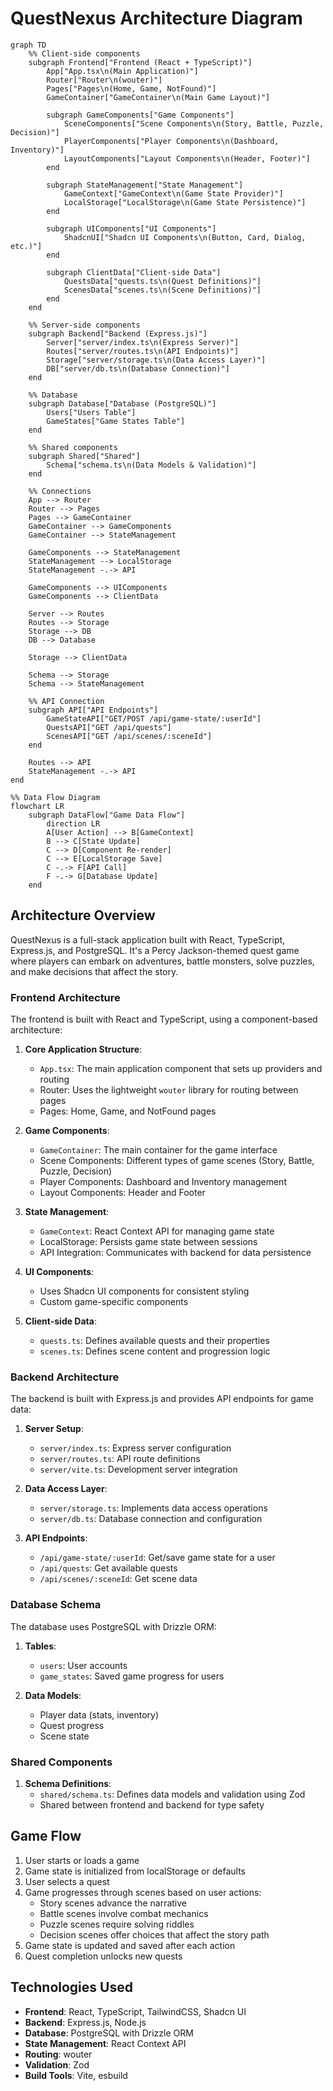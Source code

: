 # QuestNexus Architecture Diagram

```mermaid
graph TD
    %% Client-side components
    subgraph Frontend["Frontend (React + TypeScript)"]
        App["App.tsx\n(Main Application)"]
        Router["Router\n(wouter)"]
        Pages["Pages\n(Home, Game, NotFound)"]
        GameContainer["GameContainer\n(Main Game Layout)"]
        
        subgraph GameComponents["Game Components"]
            SceneComponents["Scene Components\n(Story, Battle, Puzzle, Decision)"]
            PlayerComponents["Player Components\n(Dashboard, Inventory)"]
            LayoutComponents["Layout Components\n(Header, Footer)"]
        end
        
        subgraph StateManagement["State Management"]
            GameContext["GameContext\n(Game State Provider)"]
            LocalStorage["LocalStorage\n(Game State Persistence)"]
        end
        
        subgraph UIComponents["UI Components"]
            ShadcnUI["Shadcn UI Components\n(Button, Card, Dialog, etc.)"]
        end
        
        subgraph ClientData["Client-side Data"]
            QuestsData["quests.ts\n(Quest Definitions)"]
            ScenesData["scenes.ts\n(Scene Definitions)"]
        end
    end
    
    %% Server-side components
    subgraph Backend["Backend (Express.js)"]
        Server["server/index.ts\n(Express Server)"]
        Routes["server/routes.ts\n(API Endpoints)"]
        Storage["server/storage.ts\n(Data Access Layer)"]
        DB["server/db.ts\n(Database Connection)"]
    end
    
    %% Database
    subgraph Database["Database (PostgreSQL)"]
        Users["Users Table"]
        GameStates["Game States Table"]
    end
    
    %% Shared components
    subgraph Shared["Shared"]
        Schema["schema.ts\n(Data Models & Validation)"]
    end
    
    %% Connections
    App --> Router
    Router --> Pages
    Pages --> GameContainer
    GameContainer --> GameComponents
    GameContainer --> StateManagement
    
    GameComponents --> StateManagement
    StateManagement --> LocalStorage
    StateManagement -.-> API
    
    GameComponents --> UIComponents
    GameComponents --> ClientData
    
    Server --> Routes
    Routes --> Storage
    Storage --> DB
    DB --> Database
    
    Storage --> ClientData
    
    Schema --> Storage
    Schema --> StateManagement
    
    %% API Connection
    subgraph API["API Endpoints"]
        GameStateAPI["GET/POST /api/game-state/:userId"]
        QuestsAPI["GET /api/quests"]
        ScenesAPI["GET /api/scenes/:sceneId"]
    end
    
    Routes --> API
    StateManagement -.-> API
end

%% Data Flow Diagram
flowchart LR
    subgraph DataFlow["Game Data Flow"]
        direction LR
        A[User Action] --> B[GameContext]
        B --> C[State Update]
        C --> D[Component Re-render]
        C --> E[LocalStorage Save]
        C -.-> F[API Call]
        F -.-> G[Database Update]
    end
```

## Architecture Overview

QuestNexus is a full-stack application built with React, TypeScript, Express.js, and PostgreSQL. It's a Percy Jackson-themed quest game where players can embark on adventures, battle monsters, solve puzzles, and make decisions that affect the story.

### Frontend Architecture

The frontend is built with React and TypeScript, using a component-based architecture:

1. **Core Application Structure**:
   - `App.tsx`: The main application component that sets up providers and routing
   - Router: Uses the lightweight `wouter` library for routing between pages
   - Pages: Home, Game, and NotFound pages

2. **Game Components**:
   - `GameContainer`: The main container for the game interface
   - Scene Components: Different types of game scenes (Story, Battle, Puzzle, Decision)
   - Player Components: Dashboard and Inventory management
   - Layout Components: Header and Footer

3. **State Management**:
   - `GameContext`: React Context API for managing game state
   - LocalStorage: Persists game state between sessions
   - API Integration: Communicates with backend for data persistence

4. **UI Components**:
   - Uses Shadcn UI components for consistent styling
   - Custom game-specific components

5. **Client-side Data**:
   - `quests.ts`: Defines available quests and their properties
   - `scenes.ts`: Defines scene content and progression logic

### Backend Architecture

The backend is built with Express.js and provides API endpoints for game data:

1. **Server Setup**:
   - `server/index.ts`: Express server configuration
   - `server/routes.ts`: API route definitions
   - `server/vite.ts`: Development server integration

2. **Data Access Layer**:
   - `server/storage.ts`: Implements data access operations
   - `server/db.ts`: Database connection and configuration

3. **API Endpoints**:
   - `/api/game-state/:userId`: Get/save game state for a user
   - `/api/quests`: Get available quests
   - `/api/scenes/:sceneId`: Get scene data

### Database Schema

The database uses PostgreSQL with Drizzle ORM:

1. **Tables**:
   - `users`: User accounts
   - `game_states`: Saved game progress for users

2. **Data Models**:
   - Player data (stats, inventory)
   - Quest progress
   - Scene state

### Shared Components

1. **Schema Definitions**:
   - `shared/schema.ts`: Defines data models and validation using Zod
   - Shared between frontend and backend for type safety

## Game Flow

1. User starts or loads a game
2. Game state is initialized from localStorage or defaults
3. User selects a quest
4. Game progresses through scenes based on user actions:
   - Story scenes advance the narrative
   - Battle scenes involve combat mechanics
   - Puzzle scenes require solving riddles
   - Decision scenes offer choices that affect the story path
5. Game state is updated and saved after each action
6. Quest completion unlocks new quests

## Technologies Used

- **Frontend**: React, TypeScript, TailwindCSS, Shadcn UI
- **Backend**: Express.js, Node.js
- **Database**: PostgreSQL with Drizzle ORM
- **State Management**: React Context API
- **Routing**: wouter
- **Validation**: Zod
- **Build Tools**: Vite, esbuild
